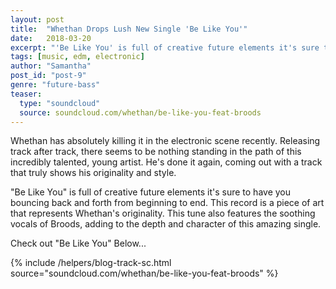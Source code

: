 ```yaml
---
layout: post
title:  "Whethan Drops Lush New Single 'Be Like You'"
date:   2018-03-20
excerpt: "'Be Like You' is full of creative future elements it's sure to have you bouncing back and forth from beginning to end. "
tags: [music, edm, electronic]
author: "Samantha"
post_id: "post-9"
genre: "future-bass"
teaser:
  type: "soundcloud"
  source: soundcloud.com/whethan/be-like-you-feat-broods
---
```

Whethan has absolutely killing it in the electronic scene recently. Releasing track after track, there seems to be nothing standing in the path of this incredibly talented, young artist. He's done it again, coming out with a track that truly shows his originality and style.

"Be Like You" is full of creative future elements it's sure to have you bouncing back and forth from beginning to end. This record is a piece of art that represents Whethan's originality. This tune also features the soothing vocals of Broods, adding to the depth and character of this amazing single.

Check out "Be Like You" Below...


{% include /helpers/blog-track-sc.html source="soundcloud.com/whethan/be-like-you-feat-broods" %}
